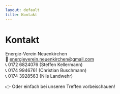 ```yaml
---
layout: default
title: Kontakt
---
```


# Kontakt

Energie-Verein Neuenkirchen  
📧 energieverein.neuenkirchen@gmail.com  
📞 0172 6824076 (Steffen Kellermann)  
📞 0174 9946761 (Christian Buschmann)  
📞 0174 3928563 (Nils Landwehr)  

👉 Oder einfach bei unseren Treffen vorbeischauen!
